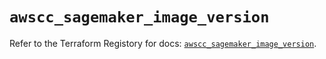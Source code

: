 # `awscc_sagemaker_image_version`

Refer to the Terraform Registory for docs: [`awscc_sagemaker_image_version`](https://registry.terraform.io/providers/hashicorp/awscc/0.70.0/docs/resources/sagemaker_image_version).
